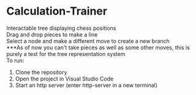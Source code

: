 # Calculation-Trainer
Interactable tree displaying chess positions <br>
  Drag and drop pieces to make a line <br>
  Select a node and make a different move to create a new branch <br>
  ***As of now you can't take pieces as well as some other moves, this is purely a test for the tree representation system <br>
To run:
  1. Clone the repository
  2. Open the project in Visual Studio Code
  3. Start an http server (enter http-server in a new terminal)

